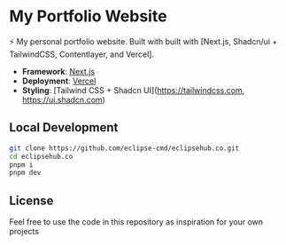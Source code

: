 # My Portfolio Website

⚡️ My personal portfolio website. Built with built with [Next.js, Shadcn/ui + TailwindCSS, Contentlayer, and Vercel].

- **Framework**: [Next.js](https://nextjs.org/)
- **Deployment**: [Vercel](https://vercel.com)
- **Styling**: [Tailwind CSS + Shadcn UI](https://tailwindcss.com, https://ui.shadcn.com)

## Local Development

```bash
git clone https://github.com/eclipse-cmd/eclipsehub.co.git
cd eclipsehub.co
pnpm i
pnpm dev
```

## License

Feel free to use the code in this repository as inspiration for your own projects
